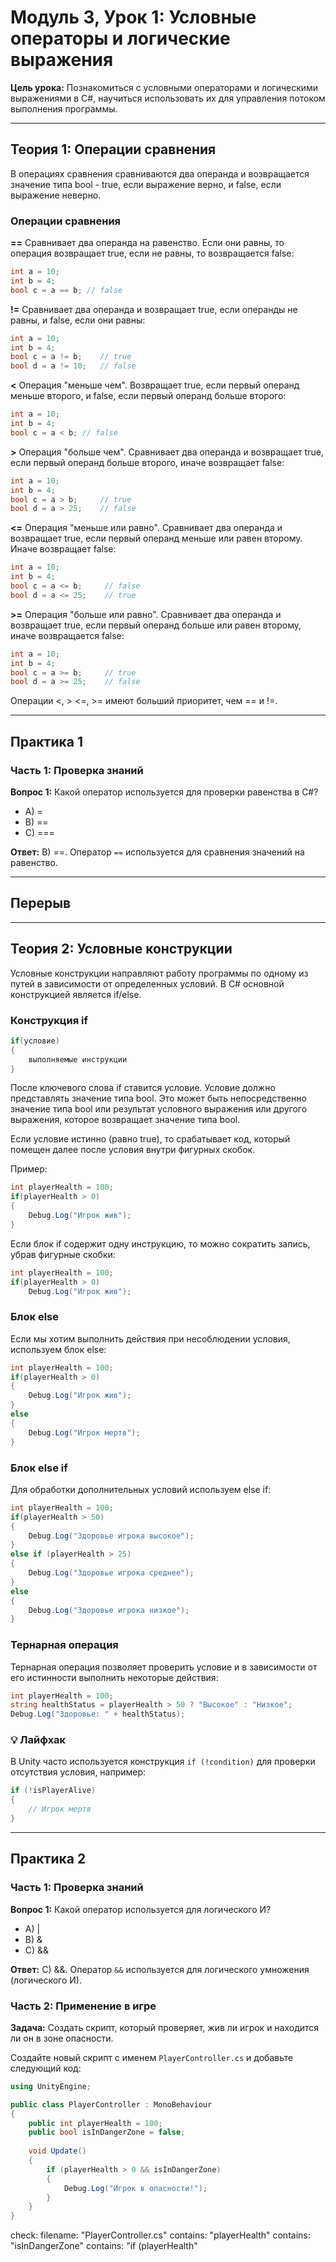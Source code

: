 # Модуль 3, Урок 1: Условные операторы и логические выражения

**Цель урока:** Познакомиться с условными операторами и логическими выражениями в C#, научиться использовать их для управления потоком выполнения программы.

---

## Теория 1: Операции сравнения

В операциях сравнения сравниваются два операнда и возвращается значение типа bool - true, если выражение верно, и false, если выражение неверно.

### Операции сравнения

**==**
Сравнивает два операнда на равенство. Если они равны, то операция возвращает true, если не равны, то возвращается false:
```csharp
int a = 10;
int b = 4;
bool c = a == b; // false
```

**!=**
Сравнивает два операнда и возвращает true, если операнды не равны, и false, если они равны:
```csharp
int a = 10;
int b = 4;
bool c = a != b;    // true
bool d = a != 10;   // false
```

**<**
Операция "меньше чем". Возвращает true, если первый операнд меньше второго, и false, если первый операнд больше второго:
```csharp
int a = 10;
int b = 4;
bool c = a < b; // false
```

**>**
Операция "больше чем". Сравнивает два операнда и возвращает true, если первый операнд больше второго, иначе возвращает false:
```csharp
int a = 10;
int b = 4;
bool c = a > b;     // true
bool d = a > 25;    // false
```

**<=**
Операция "меньше или равно". Сравнивает два операнда и возвращает true, если первый операнд меньше или равен второму. Иначе возвращает false:
```csharp
int a = 10;
int b = 4;
bool c = a <= b;     // false
bool d = a <= 25;    // true
```

**>=**
Операция "больше или равно". Сравнивает два операнда и возвращает true, если первый операнд больше или равен второму, иначе возвращается false:
```csharp
int a = 10;
int b = 4;
bool c = a >= b;     // true
bool d = a >= 25;    // false
```

Операции <, > <=, >= имеют больший приоритет, чем == и !=.

---

## Практика 1

### Часть 1: Проверка знаний

**Вопрос 1:** Какой оператор используется для проверки равенства в C#?
- A) =
- B) ==
- C) ===

**Ответ:** B) ==. Оператор `==` используется для сравнения значений на равенство.

---

## Перерыв

---

## Теория 2: Условные конструкции

Условные конструкции направляют работу программы по одному из путей в зависимости от определенных условий. В C# основной конструкцией является if/else.

### Конструкция if

```csharp
if(условие)
{
    выполняемые инструкции
}
```

После ключевого слова if ставится условие. Условие должно представлять значение типа bool. Это может быть непосредственно значение типа bool или результат условного выражения или другого выражения, которое возвращает значение типа bool.

Если условие истинно (равно true), то срабатывает код, который помещен далее после условия внутри фигурных скобок.

Пример:
```csharp
int playerHealth = 100;
if(playerHealth > 0)
{
    Debug.Log("Игрок жив");
}
```

Если блок if содержит одну инструкцию, то можно сократить запись, убрав фигурные скобки:
```csharp
int playerHealth = 100;
if(playerHealth > 0)
    Debug.Log("Игрок жив");
```

### Блок else

Если мы хотим выполнить действия при несоблюдении условия, используем блок else:
```csharp
int playerHealth = 100;
if(playerHealth > 0)
{
    Debug.Log("Игрок жив");
}
else
{
    Debug.Log("Игрок мертв");
}
```

### Блок else if

Для обработки дополнительных условий используем else if:
```csharp
int playerHealth = 100;
if(playerHealth > 50)
{
    Debug.Log("Здоровье игрока высокое");
}
else if (playerHealth > 25)
{
    Debug.Log("Здоровье игрока среднее");
}
else
{
    Debug.Log("Здоровье игрока низкое");
}
```

### Тернарная операция

Тернарная операция позволяет проверить условие и в зависимости от его истинности выполнить некоторые действия:
```csharp
int playerHealth = 100;
string healthStatus = playerHealth > 50 ? "Высокое" : "Низкое";
Debug.Log("Здоровье: " + healthStatus);
```

### 💡 Лайфхак
В Unity часто используется конструкция `if (!condition)` для проверки отсутствия условия, например:
```csharp
if (!isPlayerAlive)
{
    // Игрок мертв
}
```

---

## Практика 2

### Часть 1: Проверка знаний

**Вопрос 1:** Какой оператор используется для логического И?
- A) |
- B) &
- C) &&

**Ответ:** C) &&. Оператор `&&` используется для логического умножения (логического И).

### Часть 2: Применение в игре

**Задача:** Создать скрипт, который проверяет, жив ли игрок и находится ли он в зоне опасности.

Создайте новый скрипт с именем `PlayerController.cs` и добавьте следующий код:

```csharp
using UnityEngine;

public class PlayerController : MonoBehaviour
{
    public int playerHealth = 100;
    public bool isInDangerZone = false;
    
    void Update()
    {
        if (playerHealth > 0 && isInDangerZone)
        {
            Debug.Log("Игрок в опасности!");
        }
    }
}
```

check:
  filename: "PlayerController.cs"
  contains: "playerHealth"
  contains: "isInDangerZone"
  contains: "if (playerHealth"